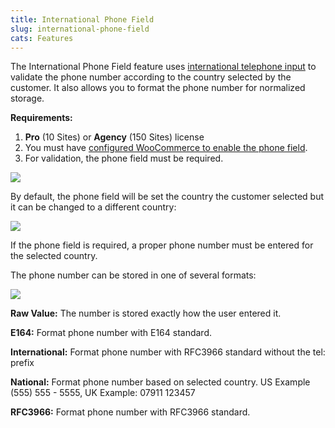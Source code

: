 ```yaml
---
title: International Phone Field
slug: international-phone-field
cats: Features
---
```



  <p>
    The International Phone Field feature uses <a href="https://intl-tel-input.com">international telephone input</a> to validate the phone number according to the country selected by the customer. It also allows you to format the phone number for normalized storage.
  </p>
  <p>
    <strong>Requirements:</strong>
  </p>
  <ol>
    <li>
      <strong>Pro</strong> (10 Sites) or <strong>Agency</strong> (150 Sites) license
    </li>
    <li>You must have <a href="https://cfw.test/documentation/how-to-enable-billing-and-shipping-phone-fields" target="_blank">configured WooCommerce to enable the phone field</a>.
    </li>
    <li>For validation, the phone field must be required.
    </li>
  </ol>
  <p>
    <img src="https://s3.amazonaws.com/helpscout.net/docs/assets/5bdde2822c7d3a01757ac42e/images/61648dc80332cb5b9e9b2a0a/file-0wBoibtOL0.png" />
  </p>
  <p>
    By default, the phone field will be set the country the customer selected but it can be changed to a different country:
  </p>
  <p>
    <img src="https://s3.amazonaws.com/helpscout.net/docs/assets/5bdde2822c7d3a01757ac42e/images/61648e0c9ccf62287e5eac8e/file-6dcny0KTxT.png" />
  </p>
  <p>
    If the phone field is required, a proper phone number must be entered for the selected country.
  </p>
  <p>
    The phone number can be stored in one of several formats:
  </p>
  <p>
    <img src="https://s3.amazonaws.com/helpscout.net/docs/assets/5bdde2822c7d3a01757ac42e/images/61648eb50332cb5b9e9b2a14/file-bZfmZse5BP.png" />
  </p>
  <p>
    <strong>Raw Value:</strong> The number is stored exactly how the user entered it.
  </p>
  <p>
    <strong>E164:</strong> Format phone number with E164 standard.
  </p>
  <p>
    <strong>International:</strong> Format phone number with RFC3966 standard without the tel: prefix
  </p>
  <p>
    <strong>National:</strong> Format phone number based on selected country. US Example (555) 555 - 5555, UK Example: 07911 123457
  </p>
  <p>
    <strong>RFC3966:</strong> Format phone number with RFC3966 standard.
  </p>
